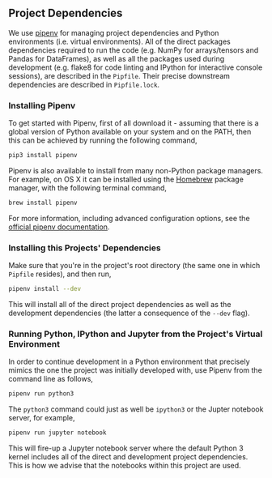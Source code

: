 ## Project Dependencies

We use [pipenv](https://docs.pipenv.org) for managing project dependencies and Python environments (i.e. virtual environments). All of the direct packages dependencies required to run the code (e.g. NumPy for arrays/tensors and Pandas for DataFrames), as well as all the packages used during development (e.g. flake8 for code linting and IPython for interactive console sessions), are described in the `Pipfile`. Their precise downstream dependencies are described in `Pipfile.lock`.

### Installing Pipenv

To get started with Pipenv, first of all download it - assuming that there is a global version of Python available on your system and on the PATH, then this can be achieved by running the following command,

```bash
pip3 install pipenv
```

Pipenv is also available to install from many non-Python package managers. For example, on OS X it can be installed using the [Homebrew](https://brew.sh) package manager, with the following terminal command,

```bash
brew install pipenv
```

For more information, including advanced configuration options, see the [official pipenv documentation](https://docs.pipenv.org).

### Installing this Projects' Dependencies

Make sure that you're in the project's root directory (the same one in which `Pipfile` resides), and then run,

```bash
pipenv install --dev
```

This will install all of the direct project dependencies as well as the development dependencies (the latter a consequence of the `--dev` flag).

### Running Python, IPython and Jupyter from the Project's Virtual Environment

In order to continue development in a Python environment that precisely mimics the one the project was initially developed with, use Pipenv from the command line as follows,

```bash
pipenv run python3
```

The `python3` command could just as well be `ipython3` or the Jupter notebook server, for example,

```bash
pipenv run jupyter notebook
```

This will fire-up a Jupyter notebook server where the default Python 3 kernel includes all of the direct and development project dependencies. This is how we advise that the notebooks within this project are used.